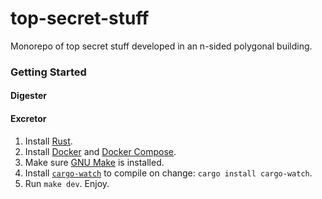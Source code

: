 # top-secret-stuff

Monorepo of top secret stuff developed in an n-sided polygonal building.

### Getting Started

#### Digester

#### Excretor

1. Install [Rust](https://www.rust-lang.org/tools/install).
2. Install [Docker](https://www.docker.com/get-started/) and [Docker Compose](https://docs.docker.com/compose/install/).
3. Make sure [GNU Make](https://www.gnu.org/software/make/) is installed.
4. Install [`cargo-watch`](https://github.com/watchexec/cargo-watch) to compile on change: `cargo install cargo-watch`.
5. Run `make dev`. Enjoy.
